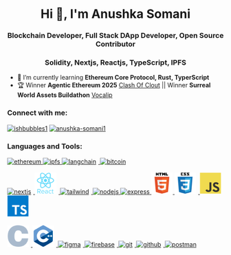 <h1 align="center">Hi 👋, I'm Anushka Somani</h1>
<h3 align="center">Blockchain Developer, Full Stack DApp Developer, Open Source Contributor</h3>
<h3 align="center">Solidity, Nextjs, Reactjs, TypeScript, IPFS</h3>

- 🌱 I’m currently learning **Ethereum Core Protocol, Rust, TyperScript**
- 🏆 Winner **Agentic Ethereum 2025** [Clash Of Clout](https://github.com/juSt-jeLLy/Clash-of-Clout) || Winner **Surreal World Assets Buildathon** [Vocalip](https://github.com/makimakiver/vocalip)


<h3 align="left">Connect with me:</h3>
<p align="left">
<a href="https://twitter.com/ishbubbles1" target="blank"><img align="center" src="https://raw.githubusercontent.com/rahuldkjain/github-profile-readme-generator/master/src/images/icons/Social/twitter.svg" alt="ishbubbles1" height="30" width="40" /></a>
<a href="https://linkedin.com/in/anushka-somani1" target="blank"><img align="center" src="https://raw.githubusercontent.com/rahuldkjain/github-profile-readme-generator/master/src/images/icons/Social/linked-in-alt.svg" alt="anushka-somani1" height="30" width="40" /></a>
</p>

<h3 align="left">Languages and Tools:</h3>
<p align="left"> 
  <!-- Blockchain Stack -->
  <a href="https://ethereum.org/" target="_blank" rel="noreferrer"> <img src="https://encrypted-tbn0.gstatic.com/images?q=tbn:ANd9GcS_Yk7VOVstP8GaB9vCkJn8JNcHgbvps987wA&s" alt="ethereum" width="50" height="50"/> </a>
  <a href="https://ipfs.io/" target="_blank" rel="noreferrer"> <img src="https://upload.wikimedia.org/wikipedia/commons/1/18/Ipfs-logo-1024-ice-text.png" alt="ipfs" width="50" height="50"/> </a>
  <a href="https://langchain.com/" target="_blank" rel="noreferrer"> <img src="https://www.iotworlds.com/wp-content/uploads/2024/05/iotworlds-langchain.webp" alt="langchain" width="50" height="50" style="margin-right: 5px;"/> </a>
  <a href="https://bitcoin.org/" target="_blank" rel="noreferrer"> <img src="https://www.vectorlogo.zone/logos/bitcoin/bitcoin-icon.svg" alt="bitcoin" width="50" height="50"/> </a>

  <br>
  <br>
  <!-- Web Development Stack -->
  <a href="https://nextjs.org/" target="_blank" rel="noreferrer"> <img src="https://netmaxims.com/images/next-js-two.png" alt="nextjs" width="50" height="50" style="margin-right: 5px;"/> </a> 
  <a href="https://reactjs.org/" target="_blank" rel="noreferrer"> <img src="https://raw.githubusercontent.com/devicons/devicon/master/icons/react/react-original-wordmark.svg" alt="react" width="50" height="50" style="margin-right: 5px;"/> </a>
  <a href="https://tailwindcss.com/" target="_blank" rel="noreferrer"> <img src="https://www.vectorlogo.zone/logos/tailwindcss/tailwindcss-icon.svg" alt="tailwind" width="50" height="50" style="margin-right: 5px;"/> </a>
  <a href="https://nodejs.org" target="_blank" rel="noreferrer"> <img src="https://static-00.iconduck.com/assets.00/nodejs-icon-2048x2048-rueyo8fw.png" alt="nodejs" width="50" height="50"/> </a> 
  <a href="https://expressjs.com" target="_blank" rel="noreferrer"> <img src="https://www.peanutsquare.com/wp-content/uploads/2024/04/Express.png" alt="express" width="50" height="50"/> </a>
  <a href="https://www.w3.org/html/" target="_blank" rel="noreferrer"> <img src="https://raw.githubusercontent.com/devicons/devicon/master/icons/html5/html5-original-wordmark.svg" alt="html5" width="50" height="50"/> </a>
  <a href="https://www.w3schools.com/css/" target="_blank" rel="noreferrer"> <img src="https://raw.githubusercontent.com/devicons/devicon/master/icons/css3/css3-original-wordmark.svg" alt="css3" width="50" height="50" style="margin-right: 5px;"/> </a>
  <a href="https://developer.mozilla.org/en-US/docs/Web/JavaScript" target="_blank" rel="noreferrer"> <img src="https://raw.githubusercontent.com/devicons/devicon/master/icons/javascript/javascript-original.svg" alt="javascript" width="50" height="50" style="margin-right: 5px;"/> </a> 
  <a href="https://www.typescriptlang.org/" target="_blank" rel="noreferrer"> <img src="https://raw.githubusercontent.com/devicons/devicon/master/icons/typescript/typescript-original.svg" alt="typescript" width="50" height="50" style="margin-right: 5px;"/> </a>

  <br>
  <br>
  <!-- Others -->
  <a href="https://www.cprogramming.com/" target="_blank" rel="noreferrer"> <img src="https://raw.githubusercontent.com/devicons/devicon/master/icons/c/c-original.svg" alt="c" width=50" height="50" style="margin-right: 5px;"/> </a> 
  <a href="https://www.w3schools.com/cpp/" target="_blank" rel="noreferrer"> <img src="https://raw.githubusercontent.com/devicons/devicon/master/icons/cplusplus/cplusplus-original.svg" alt="cplusplus" width="50" height="50" style="margin-right: 5px;"/> </a> 
  <a href="https://www.figma.com/" target="_blank" rel="noreferrer"> <img src="https://www.vectorlogo.zone/logos/figma/figma-icon.svg" alt="figma" width="40" height="40" style="margin-right: 5px;margin-bottom: 5px"/> </a> 
  <a href="https://firebase.google.com/" target="_blank" rel="noreferrer"> <img src="https://www.vectorlogo.zone/logos/firebase/firebase-icon.svg" alt="firebase" width="50" height="50" style="margin-right: 5px;"/> </a> 
  <a href="https://git-scm.com/" target="_blank" rel="noreferrer"> <img src="https://www.vectorlogo.zone/logos/git-scm/git-scm-icon.svg" alt="git" width="50" height="50" style="margin-right: 5px;"/> </a> 
  <a href="https://github.com/" target="_blank" rel="noreferrer"> <img src="https://www.vectorlogo.zone/logos/github/github-tile.svg" alt="github" width="50" height="50" style="margin-right: 5px;"/> </a> 
  <a href="https://postman.com" target="_blank" rel="noreferrer"> <img src="https://www.vectorlogo.zone/logos/getpostman/getpostman-icon.svg" alt="postman" width="50" height="50" style="margin-right: 5px;"/> </a> 
 
</p>
